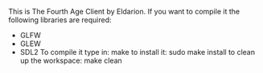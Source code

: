 This is The Fourth Age Client by Eldarion.
If you want to compile it the following libraries are required:
- GLFW
- GLEW
- SDL2
To compile it type in:
make
to install it:
sudo make install
to clean up the workspace:
make clean

